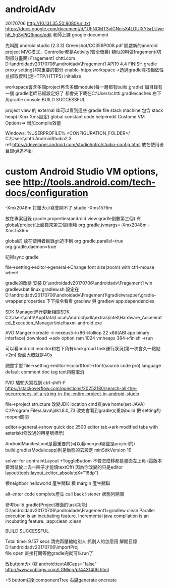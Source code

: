 # androidAdv
20170706
http://10.131.35.50:8080/url.txt
https://docs.google.com/document/d/1UhNCMT3vICNcisX4LOUIXYlsrLUwehK_5g3yPiQ6moc/edit
老師上課 google document

先叫醒 android studio (2.3.3)
Greenshot/CC356P008.pdf
開啟新的android project
MVC模式，Controller都是Activity(管全螢幕) 類似的叫做fragement(切割部分畫面)
Fragement1 chtti.com D:\androidadv20170706\androidadv\Fragement1
API19 4.4 FINISH
gradle proxy setting非常重要的部分 enable-https
workspace->透過gradle尋找相依性並抓取資料(走HTTP/HTTPS)
initialize

workspace會含多個project再含多個module(每一層都有build.gradle)
加目錄有一個.gradle老師已經設定好了
都會先下載在C:\Users\chtti\.gradle\caches
右下角gradle console BUILD SUCCESSFUL

project view 的 external lib可以看到這些 gradle file
stack machine 包含 stack heap(-Xmx Xms設定) global constant code
help=>edit Custome VM Options=> 增加compile效能 

Windows: %USERPROFILE%\.<CONFIGURATION_FOLDER>/
C:\Users\chtti\.AndroidStudio2.3
ref:https://developer.android.com/studio/intro/studio-config.html
放在使用者目錄git追不到
# custom Android Studio VM options, see http://tools.android.com/tech-docs/configuration
-Xmx2048m 打錯大小寫會開不了 studio
-Xms1576m



放在專案目錄
gradle.properties(android view gradle倒數第三個) 有global/project(上面數來第三個)兩種
org.gradle.jvmargs=-Xmx2048m -Xms1536m

global的 放在使用者目錄git追不到
org.gradle.parallel=true
org.gradle.daemon=true

記得sync gradle

file->setting->editor->general->Change font size(zoom) with ctrl-mouse wheel

gradle的改變 安裝
D:\androidadv20170706\androidadv\Fragement1
win gradlew.bat 
linux gradlew.sh
設定在D:\androidadv20170706\androidadv\Fragement1\gradle\wrapper\gradle-wrapper.properties
下下指令看看 gradlew 與 gradlew app:dependencies

SDK Manager進行更新相關SDK
C:\Users\chtti\AppData\Local\Android\sdk\extras\intel\Hardware_Accelerated_Execution_Manager\intelhaxm-android.exe

AVD Manger->create -> nexeus5->x86->lolliop 22 x86(ABI app binary interface) download
->adv option ram 1024 vmheaps 384->finish ->run

可以看android monitor和右下角有backgroud task運行狀況(第一次會久一點點>2m)
後面大概就是40s

調整字型 file->setting->editor->color&font->font(source code pro) language default comment doc tag text斜體取消

fVID 駱駝大寫找到
ctrl-shift-F
https://stackoverflow.com/questions/20252180/search-all-the-occurrences-of-a-string-in-the-entire-project-in-android-studio

file->project structure 改變JDK location cmd查java home(set JAVA) C:\Program Files\Java\jdk1.8.0_73
改完會看到gradle又重新build
把 setting的reopen關閉

editor->general->show quick doc 2500
editor tab->ark modified tabs with asterisk(修改過的用星號標示)

AndroidManifest.xml是最重要的(可以看merged哪些是project的)
build.gradle(Module:app)則是動態的去設定  minSdkVersion 19

solver for contraintLayout
+ToggleButtom 不管怎麼移都是畫面左上角
(這版本要滑鼠放上去一陣子才能填textOff)
因為你改變的只是editor layout(tools:layout_editor_absoluteX="16dp")

根neighbor helloworld 產生關聯
根 margin 產生關聯

alt-enter code complete產生  call back listener
狀態列開關

參考build.gradle(Project裡面的task功能)
D:\androidadv20170706\androidadv\Fragement1>gradlew clean
Parallel execution is an incubating feature.
Incremental java compilation is an incubating feature.
:app:clean
:clean

BUILD SUCCESSFUL

Total time: 9.157 secs
清完再壓縮給別人
抓別人的怎麼用 解開目錄 D:\androidadv20170706\importProj\
file open 直接打開等他gradle完就可以run了

改buttom大小寫
android:textAllCaps="false"
http://www.cnblogs.com/LGMing/p/4431406.html

+5 buttom拉到componentTree
右鍵generate oncreate
